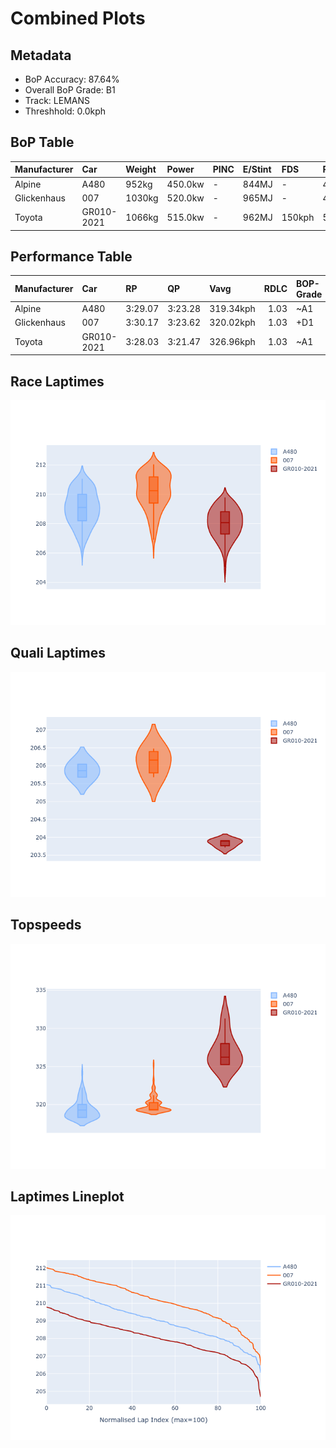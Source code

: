 # Combined Plots

## Metadata

- BoP Accuracy: 87.64%
- Overall BoP Grade: B1
- Track: LEMANS
- Threshhold: 0.0kph

## BoP Table
| Manufacturer   | Car        | Weight   | Power   | PINC   | E/Stint   | FDS    | RDP    | QDP    | TDP    |
|:---------------|:-----------|:---------|:--------|:-------|:----------|:-------|:-------|:-------|:-------|
| Alpine         | A480       | 952kg    | 450.0kw | -      | 844MJ     | -      | 47.96% | 28.57% | 21.48% |
| Glickenhaus    | 007        | 1030kg   | 520.0kw | -      | 965MJ     | -      | 45.28% | 37.50% | 14.42% |
| Toyota         | GR010-2021 | 1066kg   | 515.0kw | -      | 962MJ     | 150kph | 51.22% | 60.00% | 0.85%  |

## Performance Table
| Manufacturer   | Car        | RP      | QP      | Vavg      |   RDLC | BOP-Grade   | Match   |
|:---------------|:-----------|:--------|:--------|:----------|-------:|:------------|:--------|
| Alpine         | A480       | 3:29.07 | 3:23.28 | 319.34kph |   1.03 | ~A1         | 97.73%  |
| Glickenhaus    | 007        | 3:30.17 | 3:23.62 | 320.02kph |   1.03 | +D1         | 66.77%  |
| Toyota         | GR010-2021 | 3:28.03 | 3:21.47 | 326.96kph |   1.03 | ~A1         | 98.42%  |

## Race Laptimes
![Race Laptimes](images/race_violin.png)

## Quali Laptimes
![Quali Laptimes](images/quali_violin.png)

## Topspeeds
![Topspeeds](images/topspeed_violin.png)

## Laptimes Lineplot
![Laptimes Lineplot](images/laptime_line.png)

